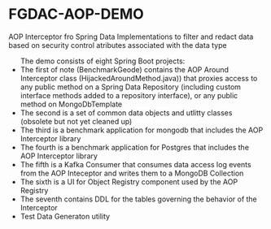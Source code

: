 # FGDAC-AOP-DEMO
AOP Interceptor fro Spring Data Implementations to filter and redact data based on security control atributes associated with the data type

<UL>The demo consists of eight Spring Boot projects:
<LI>The first of note (BenchmarkGeode) contains the AOP Around Interceptor class (HijackedAroundMethod.java)) that proxies access to any public method on a Spring Data Repository (including custom interface methods added to a repository interface), or any public method on MongoDbTemplate </LI>
<LI>The second is a set of common data objects and utlitty classes (obsolete but not yet cleaned up)</LI>
  <LI>The third is a benchmark application for mongodb that includes the AOP Interceptor library</LI>
<LI>The fourth is a benchmark application for Postgres that includes the AOP Interceptor library</LI>
  <LI>The fifth is a Kafka Consumer that consumes data access log events from the AOP Inteceptor and writes them to a MongoDB Collection</LI>
  <LI>The sixth is a UI for Object Registry component used by the AOP Registry</LI>
  <LI>The seventh contains DDL for the tables governing the behavior of the Interceptor</>
    <li>Test Data Generaton utility</li>
    </UL>

